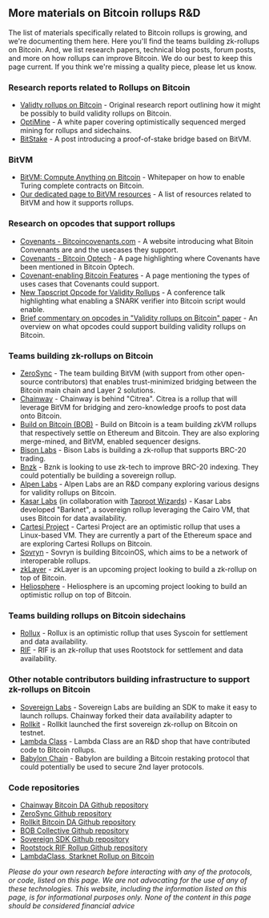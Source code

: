 ## More materials on Bitcoin rollups R&D

The list of materials specifically related to Bitcoin rollups is growing, and we're documenting them here. Here you'll find the teams building zk-rollups on Bitcoin. And, we list research papers, technical blog posts, forum posts, and more on how rollups can improve Bitcoin. We do our best to keep this page current. If you think we're missing a quality piece, please let us know.

### Research reports related to Rollups on Bitcoin

- [Validty rollups on Bitcoin](https://bitcoinrollups.org/) - Original research report outlining how it might be possibly to build validity rollups on Bitcoin.
- [OptiMine](https://medium.com/@build_on_bob/optimine-extending-bitcoins-pow-strength-to-diverse-ecosystems-d56f1170fdc8) - A white paper covering optimistically sequenced merged mining for rollups and sidechains.
- [BitStake](https://lightco.in/2024/02/13/bitstake/) - A post introducing a proof-of-stake bridge based on BitVM.

### BitVM

- [BitVM: Compute Anything on Bitcoin](https://bitvm.org/bitvm.pdf) - Whitepaper on how to enable Turing complete contracts on Bitcoin.
- [Our dedicated page to BitVM resources](https://bitcoinrollups.io/bitvm) - A list of resources related to BitVM and how it supports rollups.

### Research on opcodes that support rollups

- [Covenants - Bitcoincovenants.com](https://bitcoincovenants.com/) - A website introducing what Bitoin Convenants are and the usecases they support.
- [Covenants - Bitcoin Optech](https://bitcoinops.org/en/topics/covenants/) - A page highlighting where Covenants have been mentioned in Bitcoin Optech. 
- [Covenant-enabling Bitcoin Features](https://gist.github.com/RobinLinus/c96fb7c81430ec6dc92f048687bd3068) - A page mentioning the types of uses cases that Covenants could support.
- [New Tapscript Opcode for Validity Rollups](https://www.youtube.com/watch?v=Nldg_tjeX_A&t=1281s) - A conference talk highlighting what enabling a SNARK verifier into Bitcoin script would enable.
- [Brief commentary on opcodes in "Validity rollups on Bitcoin" paper](https://bitcoinrollups.org/#section-5-building-validity-rollups-on-bitcoin) - An overview on what opcodes could support building validity rollups on Bitcoin.

### Teams building zk-rollups on Bitcoin

- [ZeroSync](https://zerosync.org/) - The team building BitVM (with support from other open-source contributors) that enables trust-minimized bridging between the Bitcoin main chain and Layer 2 solutions.
- [Chainway](https://chainway.xyz) - Chainway is behind "Citrea". Citrea is a rollup that will leverage BitVM for bridging and zero-knowledge proofs to post data onto Bitcoin.
- [Build on Bitcoin (BOB)](https://gobob.xyz) - Build on Bitcoin is a team building zkVM rollups that respectively settle on Ethereum and Bitcoin. They are also exploring merge-mined, and BitVM, enabled sequencer designs.
- [Bison Labs](https://bisonlabs.io/) - Bison Labs is building a zk-rollup that supports BRC-20 trading.
- [Bnzk](https://bnzk.io/) - Bznk is looking to use zk-tech to improve BRC-20 indexing. They could potentially be building a sovereign rollup.
- [Alpen Labs](https://alpenlabs.io/) - Alpen Labs are an R&D company exploring various designs for validity rollups on Bitcoin.
- [Kasar Labs](https://www.kasar.io/) (in collaboration with [Taproot Wizards](https://taprootwizards.com/)) - Kasar Labs developed "Barknet", a sovereign rollup leveraging the Cairo VM, that uses Bitcoin for data availability.
- [Cartesi Project](https://cartesi.io/) - Cartesi Project are an optimistic rollup that uses a Linux-based VM. They are currently a part of the Ethereum space and are exploring Cartesi Rollups on Bitcoin.
- [Sovryn](https://sovryn.com/bitcoinos) - Sovryn is building BitcoinOS, which aims to be a network of interoperable rollups.
- [zkLayer](https://twitter.com/zkLayer_) - zkLayer is an upcoming project looking to build a zk-rollup on top of Bitcoin.
- [Heliosphere](https://twitter.com/HeliosphereOne) - Heliosphere is an upcoming project looking to build an optimistic rollup on top of Bitcoin.

### Teams building rollups on Bitcoin sidechains

- [Rollux](https://rollux.com/) - Rollux is an optimistic rollup that uses Syscoin for settlement and data availability.
- [RIF](https://dev.rootstock.io/rif/rollup/overview/) - RIF is an zk-rollup that uses Rootstock for settlement and data availability.

### Other notable contributors building infrastructure to support zk-rollups on Bitcoin

- [Sovereign Labs](https://www.sovereign.xyz/) - Sovereign Labs are building an SDK to make it easy to launch rollups. Chainway forked their data availability adapter to 
- [Rollkit](https://rollkit.dev) - Rollkit launched the first sovereign zk-rollup on Bitcoin on testnet.
- [Lambda Class](https://lambdaclass.com/) - Lambda Class are an R&D shop that have contributed code to Bitcoin rollups.
- [Babylon Chain](https://babylonchain.io/) - Babylon are building a Bitcoin restaking protocol that could potentially be used to secure 2nd layer protocols.

### Code repositories

- [Chainway Bitcoin DA Github repository](https://github.com/chainwayxyz/bitcoin-da)
- [ZeroSync Github repository](https://github.com/zerosync)
- [Rollkit Bitcoin DA Github repository](https://github.com/rollkit/bitcoin-da)
- [BOB Collective Github repository](https://github.com/bob-collective/bob)
- [Sovereign SDK Github repository](https://github.com/Sovereign-Labs/sovereign-sdk)
- [Rootstock RIF Rollup Github repository](https://github.com/rsksmart/rif-rollup)
- [LambdaClass, Starknet Rollup on Bitcoin](https://github.com/lambdaclass/starknet_rollup_on_bitcoin)

*Please do your own research before interacting with any of the protocols, or code, listed on this page. We are not advocating for the use of any of these technologies. This website, including the information listed on this page, is for informational purposes only. None of the content in this page should be considered financial advice*

